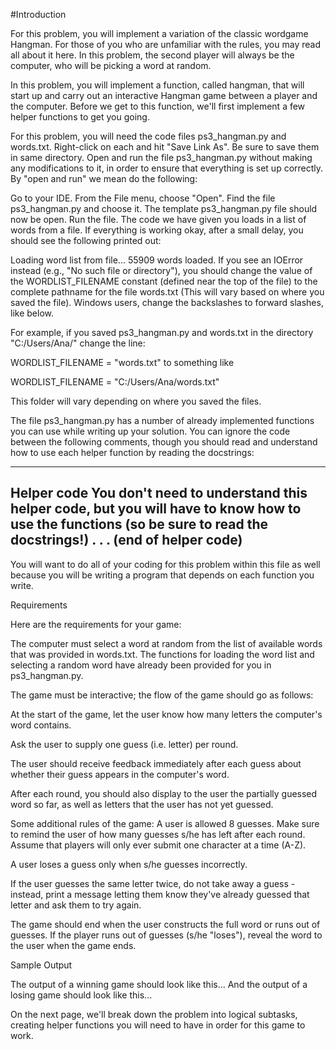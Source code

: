 #Introduction

For this problem, you will implement a variation of the classic wordgame Hangman. 
For those of you who are unfamiliar with the rules, you may read all about it here.
In this problem, the second player will always be the computer, who will be picking a word at random.

In this problem, you will implement a function, called hangman, that will start up and carry out an interactive Hangman game
between a player and the computer. Before we get to this function, we'll first implement a few helper functions to get you going.

For this problem, you will need the code files ps3_hangman.py and words.txt. Right-click on each and hit "Save Link As".
Be sure to save them in same directory. Open and run the file ps3_hangman.py without making any modifications to it, in order
to ensure that everything is set up correctly. By "open and run" we mean do the following:

Go to your IDE. From the File menu, choose "Open".
Find the file ps3_hangman.py and choose it.
The template ps3_hangman.py file should now be open. Run the file.
The code we have given you loads in a list of words from a file. If everything is working okay, after a small delay, you should
see the following printed out:


Loading word list from file...
55909 words loaded.
If you see an IOError instead (e.g., "No such file or directory"), you should change the value of the WORDLIST_FILENAME
constant (defined near the top of the file) to the complete pathname for the file words.txt (This will vary based on where you
saved the file). Windows users, change the backslashes to forward slashes, like below.

For example, if you saved ps3_hangman.py and words.txt in the directory "C:/Users/Ana/" change the line: 

WORDLIST_FILENAME = "words.txt"  to something like

WORDLIST_FILENAME = "C:/Users/Ana/words.txt"

This folder will vary depending on where you saved the files.

The file ps3_hangman.py has a number of already implemented functions you can use while writing up your solution. You can ignore
the code between the following comments, though you should read and understand how to use each helper function by reading the docstrings:


 
 -----------------------------------
 Helper code
 You don't need to understand this helper code,
 but you will have to know how to use the functions
 (so be sure to read the docstrings!)
    .
    .
    .
 (end of helper code)
 -----------------------------------
   
You will want to do all of your coding for this problem within this file as well because you will be writing a program that depends
on each function you write.

Requirements

Here are the requirements for your game:

The computer must select a word at random from the list of available words that was provided in words.txt. The functions for
loading the word list and selecting a random word have already been provided for you in ps3_hangman.py.

The game must be interactive; the flow of the game should go as follows:

At the start of the game, let the user know how many letters the computer's word contains.

Ask the user to supply one guess (i.e. letter) per round.

The user should receive feedback immediately after each guess about whether their guess appears in the computer's word.

After each round, you should also display to the user the partially guessed word so far, as well as letters that the user has
not yet guessed.

Some additional rules of the game:
A user is allowed 8 guesses. Make sure to remind the user of how many guesses s/he has left after each round. Assume that players
will only ever submit one character at a time (A-Z).

A user loses a guess only when s/he guesses incorrectly.

If the user guesses the same letter twice, do not take away a guess - instead, print a message letting them know they've already
guessed that letter and ask them to try again.

The game should end when the user constructs the full word or runs out of guesses. If the player runs out of guesses
(s/he "loses"), reveal the word to the user when the game ends.

Sample Output

The output of a winning game should look like this...
And the output of a losing game should look like this...
 

On the next page, we'll break down the problem into logical subtasks, creating helper functions you will need to have in order
for this game to work.
